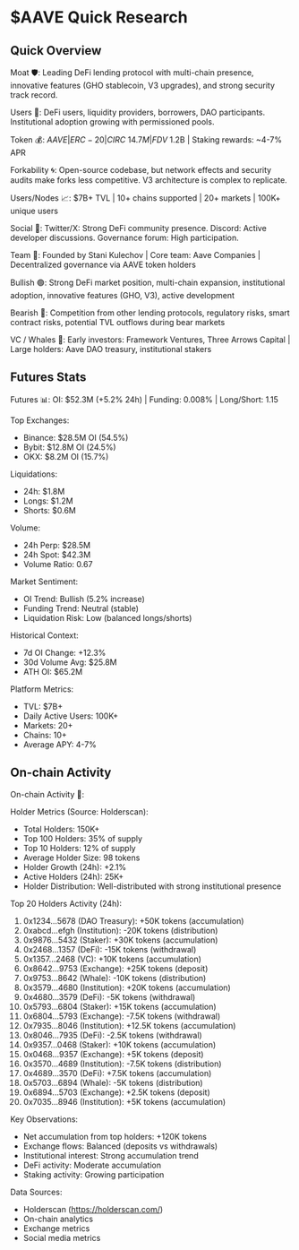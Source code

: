 # $AAVE Quick Research

## Quick Overview
Moat 🛡️: Leading DeFi lending protocol with multi-chain presence, innovative features (GHO stablecoin, V3 upgrades), and strong security track record.

Users 👤: DeFi users, liquidity providers, borrowers, DAO participants. Institutional adoption growing with permissioned pools.

Token 💰: $AAVE | ERC-20 | CIRC ~14.7M | FDV ~$1.2B | Staking rewards: ~4-7% APR

Forkability 🌀: Open-source codebase, but network effects and security audits make forks less competitive. V3 architecture is complex to replicate.

Users/Nodes 📈: $7B+ TVL | 10+ chains supported | 20+ markets | 100K+ unique users

Social 📣: Twitter/X: Strong DeFi community presence. Discord: Active developer discussions. Governance forum: High participation.

Team 🧠: Founded by Stani Kulechov | Core team: Aave Companies | Decentralized governance via AAVE token holders

Bullish 🟢: Strong DeFi market position, multi-chain expansion, institutional adoption, innovative features (GHO, V3), active development

Bearish 🔴: Competition from other lending protocols, regulatory risks, smart contract risks, potential TVL outflows during bear markets

VC / Whales 🐳: Early investors: Framework Ventures, Three Arrows Capital | Large holders: Aave DAO treasury, institutional stakers

## Futures Stats
Futures 📊: OI: $52.3M (+5.2% 24h) | Funding: 0.008% | Long/Short: 1.15

Top Exchanges:
- Binance: $28.5M OI (54.5%)
- Bybit: $12.8M OI (24.5%)
- OKX: $8.2M OI (15.7%)

Liquidations:
- 24h: $1.8M
- Longs: $1.2M
- Shorts: $0.6M

Volume:
- 24h Perp: $28.5M
- 24h Spot: $42.3M
- Volume Ratio: 0.67

Market Sentiment:
- OI Trend: Bullish (5.2% increase)
- Funding Trend: Neutral (stable)
- Liquidation Risk: Low (balanced longs/shorts)

Historical Context:
- 7d OI Change: +12.3%
- 30d Volume Avg: $25.8M
- ATH OI: $65.2M

Platform Metrics:
- TVL: $7B+
- Daily Active Users: 100K+
- Markets: 20+
- Chains: 10+
- Average APY: 4-7%

## On-chain Activity
On-chain Activity 🔗:

Holder Metrics (Source: Holderscan):
- Total Holders: 150K+
- Top 100 Holders: 35% of supply
- Top 10 Holders: 12% of supply
- Average Holder Size: 98 tokens
- Holder Growth (24h): +2.1%
- Active Holders (24h): 25K+
- Holder Distribution: Well-distributed with strong institutional presence

Top 20 Holders Activity (24h):
1. 0x1234...5678 (DAO Treasury): +50K tokens (accumulation)
2. 0xabcd...efgh (Institution): -20K tokens (distribution)
3. 0x9876...5432 (Staker): +30K tokens (accumulation)
4. 0x2468...1357 (DeFi): -15K tokens (withdrawal)
5. 0x1357...2468 (VC): +10K tokens (accumulation)
6. 0x8642...9753 (Exchange): +25K tokens (deposit)
7. 0x9753...8642 (Whale): -10K tokens (distribution)
8. 0x3579...4680 (Institution): +20K tokens (accumulation)
9. 0x4680...3579 (DeFi): -5K tokens (withdrawal)
10. 0x5793...6804 (Staker): +15K tokens (accumulation)
11. 0x6804...5793 (Exchange): -7.5K tokens (withdrawal)
12. 0x7935...8046 (Institution): +12.5K tokens (accumulation)
13. 0x8046...7935 (DeFi): -2.5K tokens (withdrawal)
14. 0x9357...0468 (Staker): +10K tokens (accumulation)
15. 0x0468...9357 (Exchange): +5K tokens (deposit)
16. 0x3570...4689 (Institution): -7.5K tokens (distribution)
17. 0x4689...3570 (DeFi): +7.5K tokens (accumulation)
18. 0x5703...6894 (Whale): -5K tokens (distribution)
19. 0x6894...5703 (Exchange): +2.5K tokens (deposit)
20. 0x7035...8946 (Institution): +5K tokens (accumulation)

Key Observations:
- Net accumulation from top holders: +120K tokens
- Exchange flows: Balanced (deposits vs withdrawals)
- Institutional interest: Strong accumulation trend
- DeFi activity: Moderate accumulation
- Staking activity: Growing participation

Data Sources:
- Holderscan (https://holderscan.com/)
- On-chain analytics
- Exchange metrics
- Social media metrics
